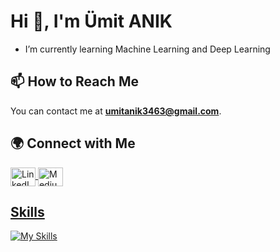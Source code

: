 <h1>Hi 👋, I'm Ümit ANIK</h1>

- I’m currently learning Machine Learning and Deep Learning

## 📫 How to Reach Me
You can contact me at **umitanik3463@gmail.com**.


## 🌍 Connect with Me
<p align="left">
  <a href="https://www.linkedin.com/in/ümit-anık-aa4140211/" target="_blank">
    <img align="center" src="https://raw.githubusercontent.com/rahuldkjain/github-profile-readme-generator/master/src/images/icons/Social/linked-in-alt.svg" alt="LinkedIn" height="30" width="40" />
  </a>
  <a href="https://medium.com/@umitanik" target="_blank">
    <img align="center" src="https://raw.githubusercontent.com/rahuldkjain/github-profile-readme-generator/master/src/images/icons/Social/medium.svg" alt="Medium" height="30" width="40" />
</p>

## Skills
[![My Skills](https://skillicons.dev/icons?i=python,cpp,kotlin,tensorflow,pytorch,sklearn,opencv,pycharm,androidstudio,matlab)](https://skillicons.dev)

